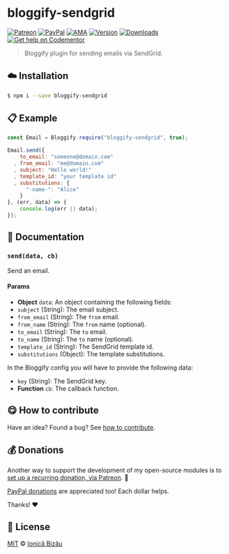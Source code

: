 
# bloggify-sendgrid

 [![Patreon](https://img.shields.io/badge/Support%20me%20on-Patreon-%23e6461a.svg)][patreon] [![PayPal](https://img.shields.io/badge/%24-paypal-f39c12.svg)][paypal-donations] [![AMA](https://img.shields.io/badge/ask%20me-anything-1abc9c.svg)](https://github.com/IonicaBizau/ama) [![Version](https://img.shields.io/npm/v/bloggify-sendgrid.svg)](https://www.npmjs.com/package/bloggify-sendgrid) [![Downloads](https://img.shields.io/npm/dt/bloggify-sendgrid.svg)](https://www.npmjs.com/package/bloggify-sendgrid) [![Get help on Codementor](https://cdn.codementor.io/badges/get_help_github.svg)](https://www.codementor.io/johnnyb?utm_source=github&utm_medium=button&utm_term=johnnyb&utm_campaign=github)

> Bloggify plugin for sending emails via SendGrid.

## :cloud: Installation

```sh
$ npm i --save bloggify-sendgrid
```


## :clipboard: Example



```js
const Email = Bloggify.require("bloggify-sendgrid", true);

Email.send({
    to_email: "someone@domain.com"
  , from_email: "me@domain.com"
  , subject: "Hello world!"
  , template_id: "your template id"
  , substitutions: {
      "-name-": "Alice"
    }
}, (err, data) => {
    console.log(err || data);
});
```

## :memo: Documentation


### `send(data, cb)`
Send an email.

#### Params
- **Object** `data`: An object containing the following fields:
 - `subject` (String): The email subject.
 - `from_email` (String): The `from` email.
 - `from_name` (String): The `from` name (optional).
 - `to_email` (String): The `to` email.
 - `to_name` (String): The `to` name (optional).
 - `template_id` (String): The SendGrid template id.
 - `substitutions` (Object): The template substitutions.

In the Bloggify config you will have to provide the following data:

 - `key` (String): The SendGrid key.
- **Function** `cb`: The callback function.



## :yum: How to contribute
Have an idea? Found a bug? See [how to contribute][contributing].


## :moneybag: Donations

Another way to support the development of my open-source modules is
to [set up a recurring donation, via Patreon][patreon]. :rocket:

[PayPal donations][paypal-donations] are appreciated too! Each dollar helps.

Thanks! :heart:


## :scroll: License

[MIT][license] © [Ionică Bizău][website]

[patreon]: https://www.patreon.com/ionicabizau
[paypal-donations]: https://www.paypal.com/cgi-bin/webscr?cmd=_s-xclick&hosted_button_id=RVXDDLKKLQRJW
[donate-now]: http://i.imgur.com/6cMbHOC.png


[license]: http://showalicense.com/?fullname=Ionic%C4%83%20Biz%C4%83u%20%3Cbizauionica%40gmail.com%3E%20(http%3A%2F%2Fionicabizau.net)&year=2016#license-mit

[website]: http://ionicabizau.net
[contributing]: /CONTRIBUTING.md
[docs]: /DOCUMENTATION.md

